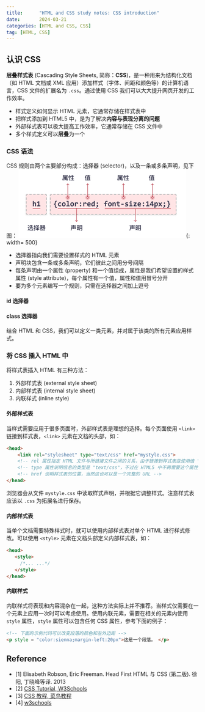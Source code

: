 ```yaml
---
title:      "HTML and CSS study notes: CSS introduction"
date:       2024-03-21
categories: [HTML and CSS, CSS]
tag: [HTML, CSS]
---
```


## 认识 CSS

**层叠样式表** (Cascading Style Sheets, 简称：**CSS**)，是一种用来为结构化文档（如 HTML 文档或 XML 应用）添加样式（字体、间距和颜色等）的计算机语言，CSS 文件的扩展名为 `.css`。通过使用 CSS 我们可以大大提升网页开发的工作效率。

- 样式定义如何显示 HTML 元素，它通常存储在样式表中
- 把样式添加到 HTML5 中，是为了解决**内容与表现分离的问题**
- 外部样式表可以极大提高工作效率，它通常存储在 CSS 文件中
- 多个样式定义可以**层叠**为一个

### CSS 语法
CSS 规则由两个主要部分构成：选择器 (selector)，以及一条或多条声明，见下图：
![selector](/img/in-post/2024-03-21/selector.gif){: width= 500}

- 选择器指向我们需要设置样式的 HTML 元素
- 声明块包含一条或多条声明，它们彼此之间用分号间隔
- 每条声明由一个属性 (property) 和一个值组成，属性是我们希望设置的样式属性 (style attribute)，每个属性有一个值，属性和值用冒号分开
- 要为多个元素编写一个规则，只需在选择器之间加上逗号

#### id 选择器

#### class 选择器
结合 HTML 和 CSS，我们可以定义一类元素，并对属于该类的所有元素应用样式。

### 将 CSS 插入 HTML 中
将样式表插入 HTML 有三种方法：
1. 外部样式表 (external style sheet)
2. 内部样式表 (internal style sheet)
3. 内联样式 (inline style)

#### 外部样式表
当样式需要应用于很多页面时，外部样式表是理想的选择。每个页面使用 `<link>` 链接到样式表，`<link>` 元素在文档的头部，如：
```html
<head>
    <link rel="stylesheet" type="text/css" href="mystyle.css">
    <!-- rel 属性指定 HTML 文件与所链接文件之间的关系，由于链接到样式表故使用值 "stylesheet" -->
    <!-- type 属性说明信息的类型是 "text/css"，不过在 HTML5 中不再需要这个属性，在比较老的页面上可能会看到它 -->
    <!-- href 说明样式表的位置，当然这也可以是一个完整的 URL -->
</head>
```
浏览器会从文件 `mystyle.css` 中读取样式声明，并根据它调整样式。注意样式表应该以 `.css` 为拓展名进行保存。

#### 内部样式表
当单个文档需要特殊样式时，就可以使用内部样式表对单个 HTML 进行样式修改。可以使用 `<style>` 元素在文档头部定义内部样式表，如：
```html
<head>
   <style>
     /*... ...*/
   </style>
</head>
```

#### 内联样式
内联样式将表现和内容混杂在一起，这种方法实际上并不推荐。当样式仅需要在一个元素上应用一次时可以考虑使用。使用内联元素，需要在相关的元素内使用 `style` 属性，`style` 属性可以包含任何 CSS 属性，参考下面的例子：
```html
<!-- 下面的示例代码可以改变段落的颜色和左外边距 -->
<p style = "color:sienna;margin-left:20px">这是一个段落。 </p>
```


## Reference

- [1] Elisabeth Robson, Eric Freeman. Head First HTML 与 CSS (第二版). 徐阳, 丁晓峰等译. 2013
- [2] [CSS Tutorial, W3Schools](https://www.w3schools.com/css/default.asp)
- [3] [CSS 教程, 菜鸟教程](https://www.runoob.com/css/css-tutorial.html)
- [4] [w3schools](https://www.w3school.com.cn/css/css_shiyong.asp)
